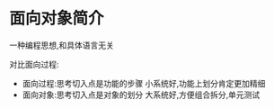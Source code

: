 # 面向对象简介

一种编程思想,和具体语言无关

对比面向过程:

- 面向过程:思考切入点是功能的步骤  小系统好,功能上划分肯定更加精细
- 面向对象:思考切入点是对象的划分   大系统好,方便组合拆分,单元测试


